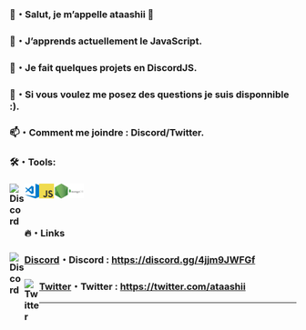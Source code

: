 ### 👋・Salut, je m’appelle ataashii 👋
### 🌱・J’apprends actuellement le JavaScript.
### 👯・Je fait quelques projets en DiscordJS.
### 💬・Si vous voulez me posez des questions je suis disponnible :).
### 📫・Comment me joindre : Discord/Twitter.

### 🛠・Tools:

### [<img align="left" alt="Discord" width="26px" src="https://media.discordapp.net/attachments/833014692850696233/843183539897499688/discord-mascot.png" />][Discord]
### [<img align="left" alt="Visual Studio Code" width="26px" src="https://raw.githubusercontent.com/github/explore/80688e429a7d4ef2fca1e82350fe8e3517d3494d/topics/visual-studio-code/visual-studio-code.png" />][Discord]
### [<img align="left" alt="JavaScript" width="26px" src="https://raw.githubusercontent.com/github/explore/80688e429a7d4ef2fca1e82350fe8e3517d3494d/topics/javascript/javascript.png" />][Discord]
### [<img align="left" alt="Node.js" width="26px" src="https://raw.githubusercontent.com/github/explore/80688e429a7d4ef2fca1e82350fe8e3517d3494d/topics/nodejs/nodejs.png" />][Discord]
### [<img align="left" alt="MongoDB" width="26px" src="https://raw.githubusercontent.com/github/explore/80688e429a7d4ef2fca1e82350fe8e3517d3494d/topics/mongodb/mongodb.png" />][Discord]

<br />
<br />
<br />

### 🔥・Links
### <img align="left" alt="Discord" width="26px" src="https://media.discordapp.net/attachments/833014692850696233/843183539897499688/discord-mascot.png"/>[Discord]・Discord : https://discord.gg/4jjm9JWFGf
### <img align="left" alt="Twitter" width="26px" src="https://cdn.discordapp.com/attachments/460874712701075468/858635357797220352/1259px-Twitter_Bird.png"/>[Twitter]・Twitter : https://twitter.com/ataashii

---

</details>

[Discord]: https://discord.gg/4jjm9JWFGf
[Twitter]: https://twitter.com/ataashii
